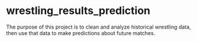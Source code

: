 # wrestling_results_prediction
The purpose of this project is to clean and analyze historical wrestling data, then use that data to make predictions about future matches.


